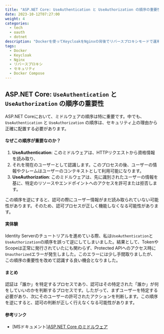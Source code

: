 ```yaml
---
title: "ASP.NET Core: UseAuthentication と UseAuthorization の順序の重要性"
date: 2023-10-12T07:27:00
weight: 4
categories:
  - tech
  - oauth
  - dotnet
description: "Dockerを使ってKeycloakをNginxの背後でリバースプロキシモードで運用する方法を解説。セキュリティ管理と効率的なアクセス制御を実現する設定例を紹介。"
tags:
  - Docker
  - Keycloak
  - Nginx
  - リバースプロキシ
  - セキュリティ
  - Docker Compose
---
```


## ASP.NET Core: `UseAuthentication` と `UseAuthorization` の順序の重要性

ASP.NET Coreにおいて、ミドルウェアの順序は特に重要です。中でも、`UseAuthentication`
と `UseAuthorization` の順序は、セキュリティ上の理由から正確に配置する必要があります。

#### なぜこの順序が重要なのか？

1. **UseAuthentication**: このミドルウェアは、HTTPリクエストから資格情報を読み取り、
2. それを現在のユーザーとして認識します。このプロセスの後、ユーザーの情報やクレームはユーザーのコンテキストとして利用可能になります。
3. **UseAuthorization**: このミドルウェアは、先に識別されたユーザーの情報を基に、特定のリソースやエンドポイントへのアクセスを許可または拒否します。

この順序を逆にすると、認可の際にユーザー情報がまだ読み取られていない可能性があります。そのため、認可プロセスが正しく機能しなくなる可能性があります。

#### 実体験

Identity Serverのチュートリアルを進めている際、私は`UseAuthentication`と`UseAuthorization`の順序を誤って逆にしてしまいました。結果として、TokenやScopeは正常に発行されていたにも関わらず、Protected APIへのアクセス時に`Unauthorized`エラーが発生しました。このエラーには少し手間取りましたが、この順序の重要性を改めて認識する良い機会となりました。

#### まとめ

認証は「誰か」を特定するプロセスであり、認可はその特定された「誰か」が何をしていいのかを判断するプロセスです。したがって、まずユーザーを特定する必要があり、次にそのユーザーの許可されたアクションを判断します。この順序を逆にすると、認可の判断が正しく行えなくなる可能性があります。

#### 参考リンク

- [MSドキュメント][ASP.NET Core のミドルウェア](https://learn.microsoft.com/ja-jp/aspnet/core/fundamentals/middleware)
